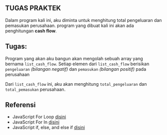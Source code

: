 ## TUGAS PRAKTEK

Dalam program kali ini, aku diminta untuk menghitung total pengeluaran dan pemasukan perusahaan. program yang dibuat kali ini akan ada penghitungan **cash flow**.

## Tugas:
Program yang akan aku bangun akan mengolah sebuah array yang bernama ``list_cash_flow``. Setiap elemen dari ``list_cash_flow`` berisikan ``pengeluaran`` *(bilangan negatif)* dan `pemasukan` *(bilangan positif)* pada perusahaan

Dari ``list_cash_flow`` ini, aku akan menghitung ``total_pengeluaran`` dan ``total_pemasukan`` perusahaan. 

## Referensi
- JavaScript For Loop [disini](https://www.w3schools.com/js/js_loop_forin.asp)
- JavaScript For In [disini](https://www.w3schools.com/js/js_loop_forin.asp)
- JavaScript if, else, and else if [disini](https://www.w3schools.com/js/js_if_else.asp)